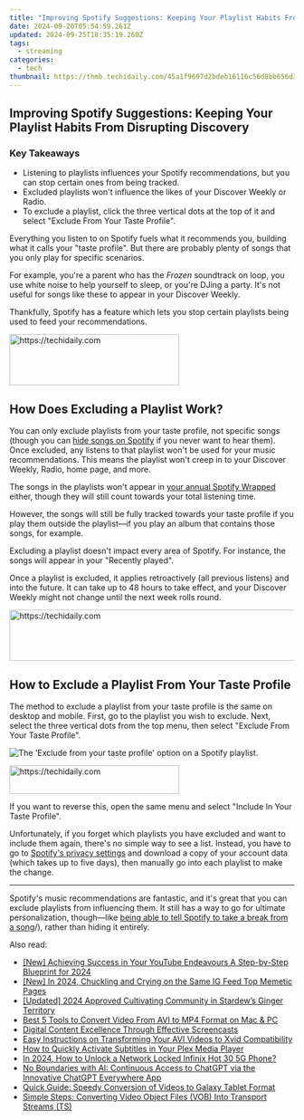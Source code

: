 ```yaml
---
title: "Improving Spotify Suggestions: Keeping Your Playlist Habits From Disrupting Discovery"
date: 2024-09-20T05:54:59.261Z
updated: 2024-09-25T18:35:19.260Z
tags:
  - streaming
categories:
  - tech
thumbnail: https://thmb.techidaily.com/45a1f9697d2bdeb16116c56d8bb656d37d6c88757987caf5e6bad0d2243c55f0.jpg
---
```


## Improving Spotify Suggestions: Keeping Your Playlist Habits From Disrupting Discovery

### Key Takeaways

* Listening to playlists influences your Spotify recommendations, but you can stop certain ones from being tracked.
* Excluded playlists won't influence the likes of your Discover Weekly or Radio.
* To exclude a playlist, click the three vertical dots at the top of it and select "Exclude From Your Taste Profile".

 Everything you listen to on Spotify fuels what it recommends you, building what it calls your "taste profile". But there are probably plenty of songs that you only play for specific scenarios.

 For example, you're a parent who has the _Frozen_ soundtrack on loop, you use white noise to help yourself to sleep, or you're DJing a party. It's not useful for songs like these to appear in your Discover Weekly.

 Thankfully, Spotify has a feature which lets you stop certain playlists being used to feed your recommendations.

<!-- affiliate ads begin -->
<a href="https://sentrypc.7eer.net/c/5597632/398449/3022" target="_top" id="398449">
  <img src="//a.impactradius-go.com/display-ad/3022-398449" border="0" alt="https://techidaily.com" width="300" height="90"/>
</a>
<img height="0" width="0" src="https://sentrypc.7eer.net/i/5597632/398449/3022" style="position:absolute;visibility:hidden;" border="0" />
<!-- affiliate ads end -->

##  How Does Excluding a Playlist Work?

 You can only exclude playlists from your taste profile, not specific songs (though you can [hide songs on Spotify](https://data-wizards.techidaily.com/mastering-multi-platform-presence-facebook-meets-linkedin-and-youtube/) if you never want to hear them). Once excluded, any listens to that playlist won't be used for your music recommendations. This means the playlist won't creep in to your Discover Weekly, Radio, home page, and more.

 The songs in the playlists won't appear in [your annual Spotify Wrapped](https://screen-recording.techidaily.com/updated-in-2024-premier-mobile-devices-top-gba-game-players/) either, though they will still count towards your total listening time.

 However, the songs will still be fully tracked towards your taste profile if you play them outside the playlist—if you play an album that contains those songs, for example.

 Excluding a playlist doesn't impact every area of Spotify. For instance, the songs will appear in your "Recently played".

 Once a playlist is excluded, it applies retroactively (all previous listens) and into the future. It can take up to 48 hours to take effect, and your Discover Weekly might not change until the next week rolls round.

<!-- affiliate ads begin -->
<a href="https://ephamedtechinc.pxf.io/c/5597632/2137223/26400" target="_top" id="2137223">
  <img src="//a.impactradius-go.com/display-ad/26400-2137223" border="0" alt="https://techidaily.com" width="728" height="90"/>
</a>
<img height="0" width="0" src="https://ephamedtechinc.pxf.io/i/5597632/2137223/26400" style="position:absolute;visibility:hidden;" border="0" />
<!-- affiliate ads end -->

##  How to Exclude a Playlist From Your Taste Profile

 The method to exclude a playlist from your taste profile is the same on desktop and mobile. First, go to the playlist you wish to exclude. Next, select the three vertical dots from the top menu, then select "Exclude From Your Taste Profile".

![The 'Exclude from your taste profile' option on a Spotify playlist.](https://static1.howtogeekimages.com/wordpress/wp-content/uploads/2024/07/the-exclude-from-your-taste-profile-option-on-a-spotify-playlist.png) 

<!-- affiliate ads begin -->
<a href="https://25home.pxf.io/c/5597632/2148642/16836" target="_top" id="2148642">
  <img src="//a.impactradius-go.com/display-ad/16836-2148642" border="0" alt="https://techidaily.com" width="300" height="50"/>
</a>
<img height="0" width="0" src="https://25home.pxf.io/i/5597632/2148642/16836" style="position:absolute;visibility:hidden;" border="0" />
<!-- affiliate ads end -->

 If you want to reverse this, open the same menu and select "Include In Your Taste Profile".

 Unfortunately, if you forget which playlists you have excluded and want to include them again, there's no simple way to see a list. Instead, you have to go to [Spotify's privacy settings](https://www.spotify.com/account/privacy/) and download a copy of your account data (which takes up to five days), then manually go into each playlist to make the change.

---

 Spotify's music recommendations are fantastic, and it's great that you can exclude playlists from influencing them. It still has a way to go for ultimate personalization, though—like [being able to tell Spotify to take a break from a song](https://hardware-tips.techidaily.com/upgraded-airflow-efficiency-discover-the-strength-of-thermaltakes-latest-br)/), rather than hiding it entirely.

<ins class="adsbygoogle"
     style="display:block"
     data-ad-format="autorelaxed"
     data-ad-client="ca-pub-7571918770474297"
     data-ad-slot="1223367746"></ins>

<ins class="adsbygoogle"
     style="display:block"
     data-ad-client="ca-pub-7571918770474297"
     data-ad-slot="8358498916"
     data-ad-format="auto"
     data-full-width-responsive="true"></ins>

<span class="atpl-alsoreadstyle">Also read:</span>
<div><ul>
<li><a href="https://facebook-video-share.techidaily.com/new-achieving-success-in-your-youtube-endeavours-a-step-by-step-blueprint-for-2024/"><u>[New] Achieving Success in Your YouTube Endeavours A Step-by-Step Blueprint for 2024</u></a></li>
<li><a href="https://instagram-video-files.techidaily.com/new-in-2024-chuckling-and-crying-on-the-same-ig-feed-top-memetic-pages/"><u>[New] In 2024, Chuckling and Crying on the Same IG Feed Top Memetic Pages</u></a></li>
<li><a href="https://on-screen-recording.techidaily.com/updated-2024-approved-cultivating-community-in-stardews-ginger-territory/"><u>[Updated] 2024 Approved Cultivating Community in Stardew’s Ginger Territory</u></a></li>
<li><a href="https://media-tips.techidaily.com/best-5-tools-to-convert-video-from-avi-to-mp4-format-on-mac-and-pc/"><u>Best 5 Tools to Convert Video From AVI to MP4 Format on Mac & PC</u></a></li>
<li><a href="https://screen-mirroring-recording.techidaily.com/digital-content-excellence-through-effective-screencasts/"><u>Digital Content Excellence Through Effective Screencasts</u></a></li>
<li><a href="https://media-tips.techidaily.com/easy-instructions-on-transforming-your-avi-videos-to-xvid-compatibility/"><u>Easy Instructions on Transforming Your AVI Videos to Xvid Compatibility</u></a></li>
<li><a href="https://media-tips.techidaily.com/how-to-quickly-activate-subtitles-in-your-plex-media-player/"><u>How to Quickly Activate Subtitles in Your Plex Media Player</u></a></li>
<li><a href="https://unlock-android.techidaily.com/in-2024-how-to-unlock-a-network-locked-infinix-hot-30-5g-phone-by-drfone-android/"><u>In 2024, How to Unlock a Network Locked Infinix Hot 30 5G Phone?</u></a></li>
<li><a href="https://tech-revival.techidaily.com/no-boundaries-with-ai-continuous-access-to-chatgpt-via-the-innovative-chatgpt-everywhere-app/"><u>No Boundaries with AI: Continuous Access to ChatGPT via the Innovative ChatGPT Everywhere App</u></a></li>
<li><a href="https://media-tips.techidaily.com/quick-guide-speedy-conversion-of-videos-to-galaxy-tablet-format/"><u>Quick Guide: Speedy Conversion of Videos to Galaxy Tablet Format</u></a></li>
<li><a href="https://media-tips.techidaily.com/simple-steps-converting-video-object-files-vob-into-transport-streams-ts/"><u>Simple Steps: Converting Video Object Files (VOB) Into Transport Streams (TS)</u></a></li>
</ul></div>

